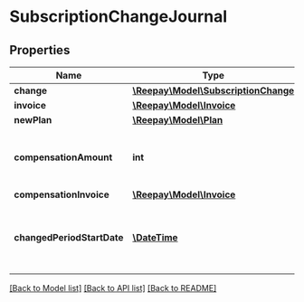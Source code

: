 # SubscriptionChangeJournal

## Properties
 Name                       | Type                                                          | Description                                                               | Notes      
----------------------------|---------------------------------------------------------------|---------------------------------------------------------------------------|------------
 **change**                 | [**\Reepay\Model\SubscriptionChange**](SubscriptionChange.md) |                                                                           | [optional] 
 **invoice**                | [**\Reepay\Model\Invoice**](Invoice.md)                       |                                                                           | [optional] 
 **newPlan**                | [**\Reepay\Model\Plan**](Plan.md)                             |                                                                           | [optional] 
 **compensationAmount**     | **int**                                                       | If compensation the compensation amount                                   | [optional] 
 **compensationInvoice**    | [**\Reepay\Model\Invoice**](Invoice.md)                       |                                                                           | [optional] 
 **changedPeriodStartDate** | [**\DateTime**](\DateTime.md)                                 | If the change resulted in a new billing cycle this is the start date used | [optional] 

[[Back to Model list]](../../README.md#documentation-for-models) [[Back to API list]](../../README.md#documentation-for-api-endpoints) [[Back to README]](../../README.md)

